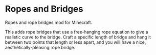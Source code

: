 Ropes and Bridges
=================

Ropes and rope bridges mod for Minecraft.

This adds rope bridges that use a free-hanging rope equation to give
a realistic curve to the bridge. Craft a specific length of bridge and
hang it between two points that length or less apart, and you will have
a nice, aesthetically-pleasing rope bridge.